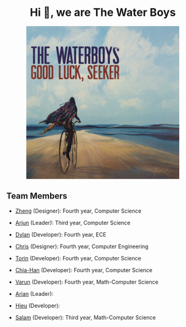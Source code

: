 <h1 align="center">Hi 👋, we are The Water Boys</h1>

<p align="center">
  <img src="./branding/water_boys.jpeg" alt="Logo" width="400">
</p>

## Team Members ##
- [Zheng]() (Designer): Fourth year, Computer Science

- [Arjun]() (Leader): Third year, Computer Science

- [Dylan]() (Developer): Fourth year, ECE

- [Chris]() (Designer): Fourth year, Computer Engineering

- [Torin]() (Developer): Fourth year, Computer Science

- [Chia-Han]() (Developer): Fourth year, Computer Science

- [Varun]() (Developer): Fourth year, Math-Computer Science

- [Arian]() (Leader): 

- [Hieu]() (Developer):

- [Salam]() (Developer): Third year, Math-Computer Science
